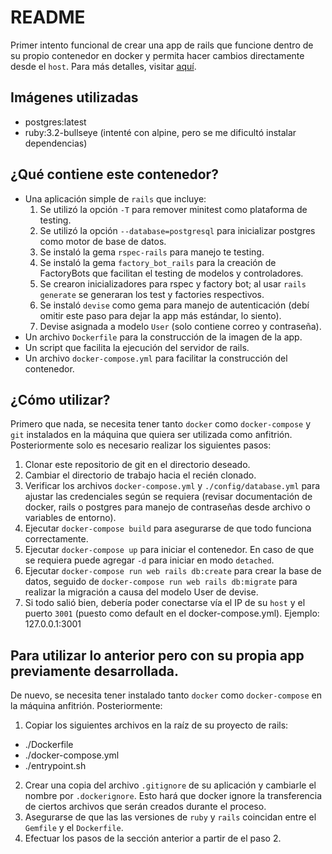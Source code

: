 # README

Primer intento funcional de crear una app de rails que funcione dentro de su propio contenedor en docker y permita hacer cambios directamente desde el `host`.
Para más detalles, visitar [aquí](https://github.com/docker/awesome-compose/blob/master/official-documentation-samples/rails/README.md).

## Imágenes utilizadas
* postgres:latest
* ruby:3.2-bullseye (intenté con alpine, pero se me dificultó instalar dependencias)

## ¿Qué contiene este contenedor?
* Una aplicación simple de `rails` que incluye:
  1. Se utilizó la opción `-T` para remover minitest como plataforma de testing.
  2. Se utilizó la opción `--database=postgresql` para inicializar postgres como motor de base de datos.
  3. Se instaló la gema `rspec-rails` para manejo te testing.
  4. Se instaló la gema `factory_bot_rails` para la creación de FactoryBots que facilitan el testing de modelos y controladores.
  5. Se crearon inicializadores para rspec y factory bot; al usar `rails generate` se generaran los test y factories respectivos.
  6. Se instaló `devise` como gema para manejo de autenticación (debí omitir este paso para dejar la app más estándar, lo siento).
  7. Devise asignada a modelo `User` (solo contiene correo y contraseña).
* Un archivo `Dockerfile` para la construcción de la imagen de la app.
* Un script que facilita la ejecución del servidor de rails.
* Un archivo `docker-compose.yml` para facilitar la construcción del contenedor.

## ¿Cómo utilizar?
Primero que nada, se necesita tener tanto `docker` como `docker-compose` y `git` instalados en la máquina que quiera ser utilizada como anfitrión. Posteriormente solo es necesario realizar los siguientes pasos:
1. Clonar este repositorio de git en el directorio deseado.
2. Cambiar el directorio de trabajo hacia el recién clonado.
3. Verificar los archivos `docker-compose.yml` y `./config/database.yml` para ajustar las credenciales según se requiera (revisar documentación de docker, rails o postgres para manejo de contraseñas desde archivo o variables de entorno).
4. Ejecutar `docker-compose build` para asegurarse de que todo funciona correctamente.
5. Ejecutar `docker-compose up` para iniciar el contenedor. En caso de que se requiera puede agregar `-d` para iniciar en modo `detached`.
6. Ejecutar `docker-compose run web rails db:create` para crear la base de datos, seguido de `docker-compose run web rails db:migrate` para realizar la migración a causa del modelo User de devise.
7. Si todo salió bien, debería poder conectarse vía el IP de su `host` y el puerto `3001` (puesto como default en el docker-compose.yml). Ejemplo: 127.0.0.1:3001

## Para utilizar lo anterior pero con su propia app previamente desarrollada.
De nuevo, se necesita tener instalado tanto `docker` como `docker-compose` en la máquina anfitrión. Posteriormente:
1. Copiar los siguientes archivos en la raíz de su proyecto de rails:
  * ./Dockerfile
  * ./docker-compose.yml
  * ./entrypoint.sh
2. Crear una copia del archivo `.gitignore` de su aplicación y cambiarle el nombre por `.dockerignore`. Esto hará que docker ignore la transferencia de ciertos archivos que serán creados durante el proceso.
3. Asegurarse de que las las versiones de `ruby` y `rails` coincidan entre el `Gemfile` y el `Dockerfile`.
4. Efectuar los pasos de la sección anterior a partir de el paso 2.
